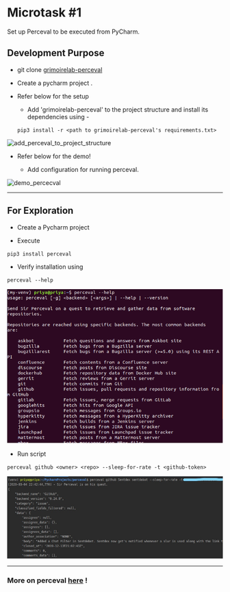 # Microtask #1

Set up Perceval to be executed from PyCharm.

## Development Purpose

* git clone [grimoirelab-perceval](https://github.com/chaoss/grimoirelab-perceval)

* Create a pycharm project .

* Refer below for the setup

    * Add 'grimoirelab-perceval' to the project structure and install its dependencies using -

    ```
    pip3 install -r <path to grimoirelab-perceval's requirements.txt> 
    ```
![add_perceval_to_project_structure](./images/proj_structure.gif)

* Refer below for the demo!

    * Add configuration for running perceval.

![demo_percecval](./images/perceval_demo.gif)

***

## For Exploration

* Create a Pycharm project

* Execute 
```
pip3 install perceval
``` 

* Verify installation using
```
perceval --help
```

![help](./images/perceval_help.png)

* Run script

```
perceval github <owner> <repo> --sleep-for-rate -t <github-token>
```

![run](./images/perceval_run.jpg)

***

### More on perceval [here](https://chaoss.github.io/grimoirelab-tutorial/perceval/intro.html) !
